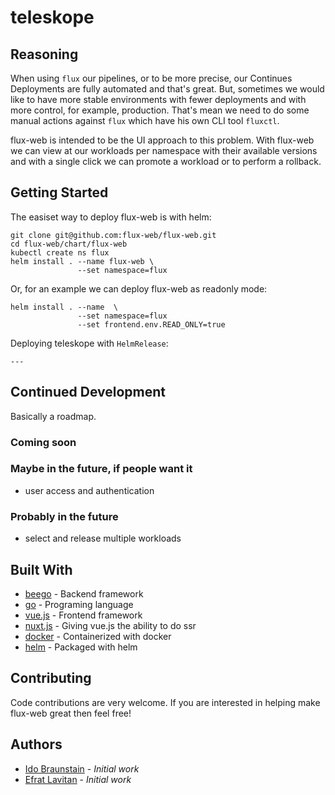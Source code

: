 # teleskope

## Reasoning

When using `flux` our pipelines, or to be more precise, our Continues Deployments are fully automated and that's great.
But, sometimes we would like to have more stable environments with fewer deployments and with more control, for example, production.
That's mean we need to do some manual actions against `flux` which have his own CLI tool `fluxctl`.

flux-web is intended to be the UI approach to this problem. With flux-web we can view at our workloads per namespace with their available versions and with a single click we can promote a workload or to perform a rollback.

## Getting Started

The easiset way to deploy flux-web is with helm:
```shell
git clone git@github.com:flux-web/flux-web.git
cd flux-web/chart/flux-web
kubectl create ns flux
helm install . --name flux-web \
               --set namespace=flux
```
Or, for an example we can deploy flux-web as readonly mode:
```shell
helm install . --name  \
               --set namespace=flux
               --set frontend.env.READ_ONLY=true
```

Deploying teleskope with `HelmRelease`:
```
---

```

## Continued Development

Basically a roadmap.

### Coming soon


### Maybe in the future, if people want it

- user access and authentication

### Probably in the future

- select and release multiple workloads

## Built With

* [beego](https://beego.me/) - Backend framework
* [go](https://golang.org/) - Programing language
* [vue.js](https://vuejs.org/) - Frontend framework
* [nuxt.js](https://nuxtjs.org/) - Giving vue.js the ability to do ssr
* [docker](https://www.docker.com/) - Containerized with docker
* [helm](https://www.helm.sh/) - Packaged with helm


## Contributing

Code contributions are very welcome. If you are interested in helping make flux-web great then feel free!

## Authors 

* [Ido Braunstain](https://github.com/idobry) - *Initial work*
* [Efrat Lavitan](https://github.com/efrat19) - *Initial work*
